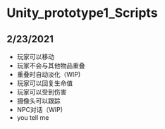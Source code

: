 # Unity_prototype1_Scripts
## 2/23/2021
- 玩家可以移动
- 玩家不会与其他物品重叠
- 重叠时自动淡化（WIP)
- 玩家可以回复生命值
- 玩家可以受到伤害
- 摄像头可以跟踪
- NPC对话（WIP)
- you tell me


